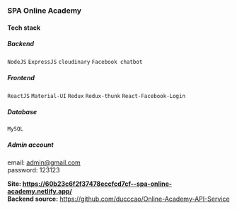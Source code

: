 ### SPA Online Academy

#### Tech stack

##### Backend

`NodeJS`
`ExpressJS`
`cloudinary`
`Facebook chatbot`

##### Frontend

`ReactJS`
`Material-UI`
`Redux`
`Redux-thunk`
`React-Facebook-Login`

##### Database

`MySQL`

##### Admin account <br/>

email: admin@gmail.com <br/>
password: 123123 <br/>

**Site: https://60b23c6f2f37478eccfcd7cf--spa-online-academy.netlify.app/**
<br/>
**Backend source:** https://github.com/ducccao/Online-Academy-API-Service
